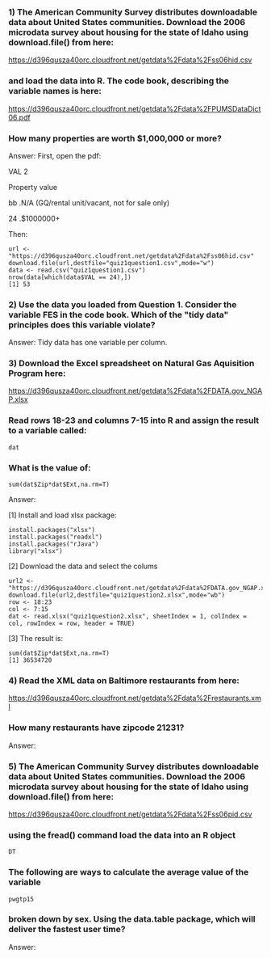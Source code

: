 ### 1) The American Community Survey distributes downloadable data about United States communities. Download the 2006 microdata survey about housing for the state of Idaho using download.file() from here:

https://d396qusza40orc.cloudfront.net/getdata%2Fdata%2Fss06hid.csv

### and load the data into R. The code book, describing the variable names is here:

https://d396qusza40orc.cloudfront.net/getdata%2Fdata%2FPUMSDataDict06.pdf

### How many properties are worth $1,000,000 or more?
Answer:
First, open the pdf:

VAL 2

 Property value
 
 bb .N/A (GQ/rental unit/vacant, not for sale only)
 
 24 .$1000000+
 
Then: 
```[javascript]
url <- "https://d396qusza40orc.cloudfront.net/getdata%2Fdata%2Fss06hid.csv"
download.file(url,destfile="quiz1question1.csv",mode="w")
data <- read.csv("quiz1question1.csv")
nrow(data[which(data$VAL == 24),])
[1] 53
```
### 2) Use the data you loaded from Question 1. Consider the variable FES in the code book. Which of the "tidy data" principles does this variable violate?
Answer:
Tidy data has one variable per column.

### 3) Download the Excel spreadsheet on Natural Gas Aquisition Program here:

https://d396qusza40orc.cloudfront.net/getdata%2Fdata%2FDATA.gov_NGAP.xlsx

### Read rows 18-23 and columns 7-15 into R and assign the result to a variable called:
```[javascript]
dat
```
### What is the value of:
```[javascript]
sum(dat$Zip*dat$Ext,na.rm=T)
```
Answer:


[1] Install and load xlsx package:
```[javascript]
install.packages("xlsx")
install.packages("readxl")
install.packages("rJava")
library("xlsx")

```
[2] Download the data and select the colums 
```[javascript]
url2 <- "https://d396qusza40orc.cloudfront.net/getdata%2Fdata%2FDATA.gov_NGAP.xlsx"
download.file(url2,destfile="quiz1question2.xlsx",mode="wb")
row <- 18:23
col <- 7:15
dat <- read.xlsx("quiz1question2.xlsx", sheetIndex = 1, colIndex = col, rowIndex = row, header = TRUE)
```
[3] The result is:
```[javascript]
sum(dat$Zip*dat$Ext,na.rm=T)
[1] 36534720
```

### 4) Read the XML data on Baltimore restaurants from here:

https://d396qusza40orc.cloudfront.net/getdata%2Fdata%2Frestaurants.xml

### How many restaurants have zipcode 21231?
Answer:

### 5) The American Community Survey distributes downloadable data about United States communities. Download the 2006 microdata survey about housing for the state of Idaho using download.file() from here:

https://d396qusza40orc.cloudfront.net/getdata%2Fdata%2Fss06pid.csv

### using the fread() command load the data into an R object
```[javascript]
DT
```
### The following are ways to calculate the average value of the variable
```[javascript]
pwgtp15
```
### broken down by sex. Using the data.table package, which will deliver the fastest user time?
Answer:
